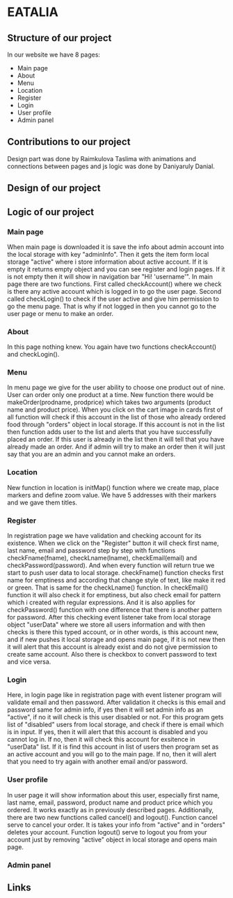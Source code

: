 # EATALIA
## Structure of our project
In our website we have 8 pages:
* Main page
* About
* Menu
* Location
* Register
* Login
* User profile
* Admin panel
## Contributions to our project
Design part was done by Raimkulova Taslima with animations and connections between pages and js logic was done by Daniyaruly Danial.
## Design of our project
## Logic of our project
### Main page
When main page is downloaded it is save the info about admin account into the local storage with key "adminInfo". Then it gets the item form local storage "active" where i store information about active account. If it is empty it returns empty object and you can see register and login pages. If it is not empty then it will show in navigation bar "Hi! 'username'". In main page there are two functions. First called checkAccount() where we check is there any active account which is logged in to go the user page. Second called checkLogin() to check if the user active and give him permission to go the menu page. That is why if not logged in then you cannot go to the user page or menu to make an order.
### About
In this page nothing knew. You again have two functions checkAccount() and checkLogin().
### Menu
In menu page we give for the user ability to choose one product out of nine. User can order only one product at a time. New function there would be makeOrder(prodname, prodprice) which takes two arguments (product name and product price). When you click on the cart image in cards first of all function will check if this account in the list of those who already ordered food through "orders" object in local storage. If this account is not in the list then function adds user to the list and alerts that you have successfully placed an order. If this user is already in the list then it will tell that you have already made an order. And if admin will try to make an order then it will just say that you are an admin and you cannot make an orders.
### Location
New function in location is initMap() function where we create map, place markers and define zoom value. We have 5 addresses with their markers and we gave them titles.
### Register
In registration page we have validation and checking account for its existence. When we click on the "Register" button it will check first name, last name, email and password step by step with functions checkFname(fname), checkLname(lname), checkEmail(email) and checkPassword(password). And when every function will return true we start to push user data to local storage. checkFname() function checks first name for emptiness and according that change style of text, like make it red or green. That is same for the checkLname() function. In checkEmail() function it will also check it for emptiness, but also check email for pattern which i created with regular expressions. And it is also applies for checkPassword() function with one difference that there is another pattern for password. After this checking event listener take from local storage object "userData" where we store all users information and with then checks is there this typed account, or in other words, is this account new, and if new pushes it local storage and opens main page, if it is not new then it will alert that this account is already exist and do not give permission to create same account. Also there is checkbox to convert password to text and vice versa.
### Login
Here, in login page like in registration page with event listener program will validate email and then password. After validation it checks is this email and password same for admin info, if yes then it will set admin info as an "active", if no it will check is this user disabled or not. For this program gets list of "disabled" users from local storage, and check if there is email which is in input. If yes, then it will alert that this account is disabled and you cannot log in. If no, then it will check this account for exsitence in "userData" list. If it is find this account in list of users then program set as an active account and you will go to the main page. If no, then it will alert that you need to try again with another email and/or password.
### User profile
In user page it will show information about this user, especially first name, last name, email, password, product name and product price which you ordered. It works exactly as in previously described pages. Additionally, there are two new functions called cancel() and logout(). Function cancel serve to cancel your order. It is takes your info from "active" and in "orders" deletes your account. Function logout() serve to logout you from your account just by removing "active" object in local storage and opens main page.
### Admin panel

## Links

